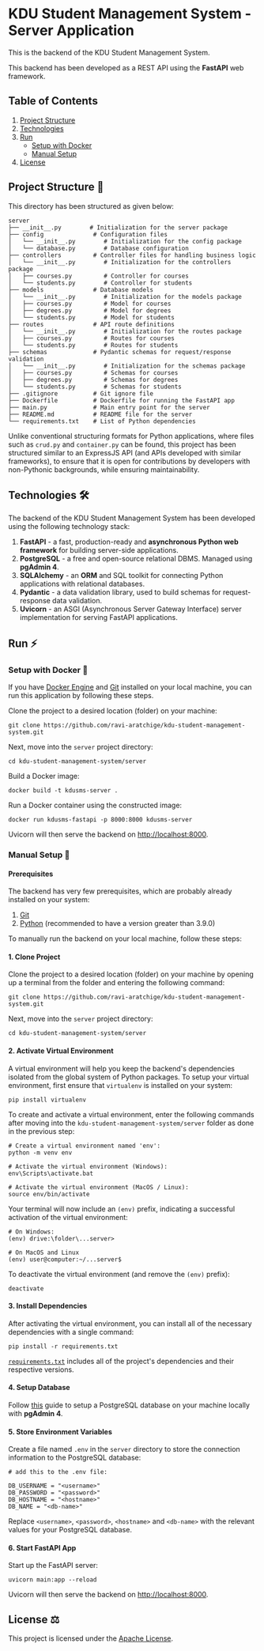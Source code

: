 # KDU Student Management System - Server Application

This is the backend of the KDU Student Management System.

This backend has been developed as a REST API using the <b>FastAPI</b> web framework.

## Table of Contents

1. [Project Structure](#project-structure-🌳)
2. [Technologies](#technologies-🛠️)
3. [Run](#run-⚡)
   - [Setup with Docker](#setup-with-docker-🐳)
   - [Manual Setup](#manual-setup-👷)
4. [License](#license-⚖️)

## Project Structure 🌳

This directory has been structured as given below:

```shell
server
├── __init__.py        # Initialization for the server package
├── config              # Configuration files
│   └── __init__.py        # Initialization for the config package
│   └── database.py        # Database configuration
├── controllers         # Controller files for handling business logic
│   └── __init__.py        # Initialization for the controllers package
│   ├── courses.py         # Controller for courses
│   └── students.py        # Controller for students
├── models              # Database models
│   └── __init__.py        # Initialization for the models package
│   ├── courses.py         # Model for courses
│   ├── degrees.py         # Model for degrees
│   └── students.py        # Model for students
├── routes              # API route definitions
│   └── __init__.py        # Initialization for the routes package
│   ├── courses.py         # Routes for courses
│   └── students.py        # Routes for students
├── schemas             # Pydantic schemas for request/response validation
│   └── __init__.py        # Initialization for the schemas package
│   ├── courses.py         # Schemas for courses
│   ├── degrees.py         # Schemas for degrees
│   └── students.py        # Schemas for students
├── .gitignore          # Git ignore file
├── Dockerfile          # Dockerfile for running the FastAPI app
├── main.py             # Main entry point for the server
├── README.md           # README file for the server
└── requirements.txt    # List of Python dependencies
```

Unlike conventional structuring formats for Python applications, where files such as `crud.py` and `container.py` can be found, this project has been structured similar to an ExpressJS API (and APIs developed with similar frameworks), to ensure that it is open for contributions by developers with non-Pythonic backgrounds, while ensuring maintainability.

## Technologies 🛠️

The backend of the KDU Student Management System has been developed using the following technology stack:

1. <b>FastAPI</b> - a fast, production-ready and <b>asynchronous Python web framework</b> for building server-side applications.
2. <b>PostgreSQL</b> - a free and open-source relational DBMS. Managed using <b>pgAdmin 4</b>.
3. <b>SQLAlchemy</b> - an <b>ORM</b> and SQL toolkit for connecting Python applications with relational databases.
4. <b>Pydantic</b> -  a data validation library, used to build schemas for request-response data validation.
5. <b>Uvicorn</b> - an ASGI (Asynchronous Server Gateway Interface) server implementation for serving FastAPI applications.

## Run ⚡

### Setup with Docker 🐳

If you have <a href="https://docs.docker.com/engine/install/">Docker Engine</a> and <a href="https://git-scm.com/">Git</a> installed on your local machine, you can run this application by following these steps.

Clone the project to a desired location (folder) on your machine:

```shell
git clone https://github.com/ravi-aratchige/kdu-student-management-system.git
```

Next, move into the `server` project directory:

```shell
cd kdu-student-management-system/server
```

Build a Docker image:

```shell
docker build -t kdusms-server .
```

Run a Docker container using the constructed image:

```shell
docker run kdusms-fastapi -p 8000:8000 kdusms-server
```

Uvicorn will then serve the backend on <a href="http://localhost:8000">http://localhost:8000</a>.

### Manual Setup 👷

#### Prerequisites

The backend has very few prerequisites, which are probably already installed on your system:

1. <a href="https://git-scm.com/">Git</a>
2. <a href="https://www.python.org/">Python</a> (recommended to have a version greater than 3.9.0)

To manually run the backend on your local machine, follow these steps:

#### 1. Clone Project

Clone the project to a desired location (folder) on your machine by opening up a terminal from the folder and entering the following command:

```shell
git clone https://github.com/ravi-aratchige/kdu-student-management-system.git
```

Next, move into the `server` project directory:

```shell
cd kdu-student-management-system/server
```

#### 2. Activate Virtual Environment

A virtual environment will help you keep the backend's dependencies isolated from the global system of Python packages. To setup your virtual environment, first ensure that `virtualenv` is installed on your system:

```shell
pip install virtualenv
```

To create and activate a virtual environment, enter the following commands after moving into the `kdu-student-management-system/server` folder as done in the previous step:

```shell
# Create a virtual environment named 'env':
python -m venv env

# Activate the virtual environment (Windows):
env\Scripts\activate.bat

# Activate the virtual environment (MacOS / Linux):
source env/bin/activate
```

Your terminal will now include an `(env)` prefix, indicating a successful activation of the virtual environment:

```shell
# On Windows:
(env) drive:\folder\...server>

# On MacOS and Linux
(env) user@computer:~/...server$
```

To deactivate the virtual environment (and remove the `(env)` prefix):

```shell
deactivate
```

#### 3. Install Dependencies

After activating the virtual environment, you can install all of the necessary dependencies with a single command:

```shell
pip install -r requirements.txt
```

<a href="https://github.com/ravi-aratchige/kdu-student-management-system/blob/main/server/requirements.txt">`requirements.txt`</a> includes all of the project's dependencies and their respective versions.

#### 4. Setup Database

Follow <a href="">this</a> guide to setup a PostgreSQL database on your machine locally with <b>pgAdmin 4</b>.

#### 5. Store Environment Variables

Create a file named `.env` in the `server` directory to store the connection information to the PostgreSQL database:

```shell
# add this to the .env file:

DB_USERNAME = "<username>"
DB_PASSWORD = "<password>"
DB_HOSTNAME = "<hostname>"
DB_NAME = "<db-name>"
```

Replace `<username>`, `<password>`, `<hostname>` and `<db-name>` with the relevant values for your PostgreSQL database.

#### 6. Start FastAPI App

Start up the FastAPI server:

```shell
uvicorn main:app --reload
```

Uvicorn will then serve the backend on <a href="http://localhost:8000">http://localhost:8000</a>.

## License ⚖️

This project is licensed under the <a href="https://github.com/ravi-aratchige/kdu-student-management-system/blob/main/LICENSE">Apache License</a>.